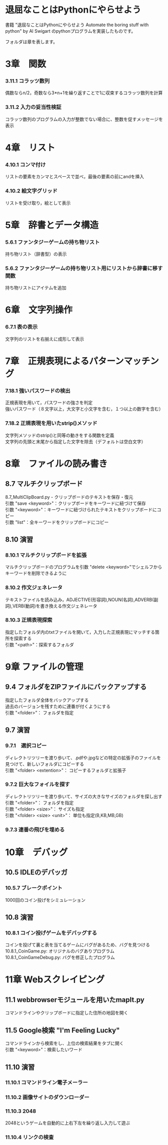 # 退屈なことはPythonにやらせよう
書籍 "退屈なことはPythonにやらせよう Automate the boring stuff with python" by Al Swigart のpythonプログラムを実装したものです。

フォルダは章を表します。

# 3章　関数
### 3.11.1 コラッツ数列
偶数ならn/2，奇数なら3*n+1を繰り返すことで1に収束するコラッツ数列を計算

### 3.11.2 入力の妥当性検証
コラッツ数列のプログラムの入力が整数でない場合に、整数を促すメッセージを表示

# 4章　リスト
### 4.10.1 コンマ付け
リストの要素をカンマとスペースで並べ，最後の要素の前にandを挿入

### 4.10.2 絵文字グリッド
リストを受け取り，絵として表示

# 5章　辞書とデータ構造
### 5.6.1 ファンタジーゲームの持ち物リスト
持ち物リスト（辞書型）の表示

### 5.6.2 ファンタジーゲームの持ち物リスト用にリストから辞書に移す関数
持ち物リストにアイテムを追加

# 6章　文字列操作
### 6.7.1 表の表示
文字列のリストを右揃えに成形して表示

# 7章　正規表現によるパターンマッチング
### 7.18.1 強いパスワードの検出
正規表現を用いて，パスワードの強さを判定  
強いパスワード（８文字以上，大文字と小文字を含む，１つ以上の数字を含む）

### 7.18.2 正規表現を用いたstrip()メソッド
文字列メソッドのstrip()と同等の動きをする関数を定義  
文字列の先頭と末尾から指定した文字を除去（デフォルトは空白文字）

# 8章　ファイルの読み書き
## 8.7 マルチクリップボード
8.7_MultiClipBoard.py - クリップボードのテキストを保存・復元  
引数 "save \<keyword\>"：クリップボードをキーワードに紐づけて保存  
引数 "\<keyword\>"：キーワードに紐づけられたテキストをクリップボードにコピー  
引数 "list"：全キーワードをクリップボードにコピー  

## 8.10 演習
### 8.10.1 マルチクリップボードを拡張
マルチクリップボードのプログラムを引数 "delete \<keyword\>"でシェルフからキーワードを削除できるように

### 8.10.2 作文ジェネレータ
テキストファイルを読み込み，ADJECTIVE(形容詞),NOUN(名詞),ADVERB(副詞),VERB(動詞)を書き換える作文ジェネレータ

### 8.10.3 正規表現探索
指定したフォルダ内のtxtファイルを開いて，入力した正規表現にマッチする箇所を探索する  
引数 "\<path\>"：探索するフォルダ

# 9章 ファイルの管理
## 9.4 フォルダをZIPファイルにバックアップする
指定したフォルダ全体をバックアップする  
過去のバージョンを残すために連番が付くようにする  
引数 "\<folder\>"： フォルダを指定

## 9.7 演習
### 9.7.1　選択コピー
ディレクトリツリーを渡り歩いて、.pdfや.jpgなどの特定の拡張子のファイルを見つけて、新しいフォルダにコピーする  
引数 "\<folder\> \<extention\>"： コピーするフォルダと拡張子

### 9.7.2 巨大なフォイルを探す
ディレクトリツリーを渡り歩いて、サイズの大きなサイズのフォルダを探し出す  
引数 "\<folder\>"： フォルダを指定  
引数 "\<folder\> \<size\>"： サイズも指定  
引数 "\<folder\> \<size\> \<unit\>"： 単位も指定(B,KB,MB,GB)

### 9.7.3 連番の飛びを埋める

# 10章　デバッグ
## 10.5 IDLEのデバッガ
### 10.5.7 ブレークポイント
1000回のコイン投げをシミュレーション

## 10.8 演習
### 10.8.1 コイン投げゲームをデバッグする
コインを投げて裏と表を当てるゲームにバグがあるため、バグを見つける  
10.8.1_CoinGame.py: オリジナルのバグありプログラム  
10.8.1_CoinGameDebug.py: バグを修正したプログラム

# 11章 Webスクレイピング
## 11.1 webbrowserモジュールを用いたmapIt.py
コマンドラインやクリップボードに指定した住所の地図を開く

## 11.5 Google検索 "I'm Feeling Lucky"
コマンドラインから検索をし、上位の検索結果をタブに開く  
引数 "\<keyword\>"：検索したいワード

## 11.10 演習
### 11.10.1 コマンドライン電子メーラー

### 11.10.2 画像サイトのダウンローダー

### 11.10.3 2048
2048というゲームを自動的に上右下左を繰り返し入力して遊ぶ

### 11.10.4 リンクの検査